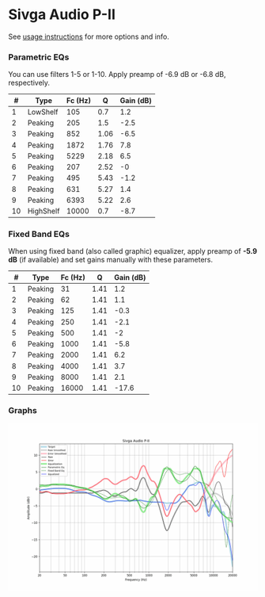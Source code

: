 # Sivga Audio P-II
See [usage instructions](https://github.com/jaakkopasanen/AutoEq#usage) for more options and info.

### Parametric EQs
You can use filters 1-5 or 1-10. Apply preamp of -6.9 dB or -6.8 dB, respectively.

|   # | Type      |   Fc (Hz) |    Q |   Gain (dB) |
|-----|-----------|-----------|------|-------------|
|   1 | LowShelf  |       105 | 0.7  |         1.2 |
|   2 | Peaking   |       205 | 1.5  |        -2.5 |
|   3 | Peaking   |       852 | 1.06 |        -6.5 |
|   4 | Peaking   |      1872 | 1.76 |         7.8 |
|   5 | Peaking   |      5229 | 2.18 |         6.5 |
|   6 | Peaking   |       207 | 2.52 |        -0   |
|   7 | Peaking   |       495 | 5.43 |        -1.2 |
|   8 | Peaking   |       631 | 5.27 |         1.4 |
|   9 | Peaking   |      6393 | 5.22 |         2.6 |
|  10 | HighShelf |     10000 | 0.7  |        -8.7 |

### Fixed Band EQs
When using fixed band (also called graphic) equalizer, apply preamp of **-5.9 dB** (if available) and set gains manually with these parameters.

|   # | Type    |   Fc (Hz) |    Q |   Gain (dB) |
|-----|---------|-----------|------|-------------|
|   1 | Peaking |        31 | 1.41 |         1.2 |
|   2 | Peaking |        62 | 1.41 |         1.1 |
|   3 | Peaking |       125 | 1.41 |        -0.3 |
|   4 | Peaking |       250 | 1.41 |        -2.1 |
|   5 | Peaking |       500 | 1.41 |        -2   |
|   6 | Peaking |      1000 | 1.41 |        -5.8 |
|   7 | Peaking |      2000 | 1.41 |         6.2 |
|   8 | Peaking |      4000 | 1.41 |         3.7 |
|   9 | Peaking |      8000 | 1.41 |         2.1 |
|  10 | Peaking |     16000 | 1.41 |       -17.6 |

### Graphs
![](./Sivga%20Audio%20P-II.png)
